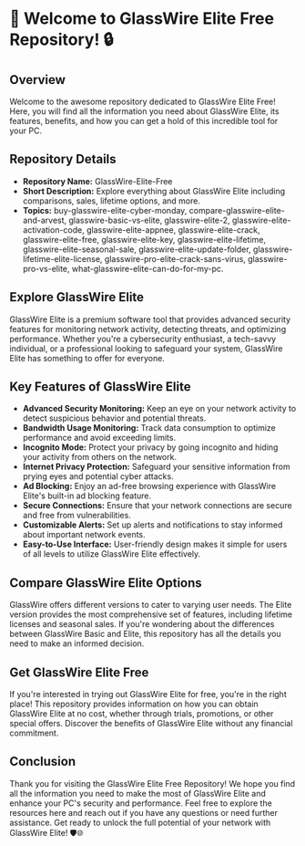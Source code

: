 # 🚀 Welcome to GlassWire Elite Free Repository! 🔒

## Overview

Welcome to the awesome repository dedicated to GlassWire Elite Free! Here, you will find all the information you need about GlassWire Elite, its features, benefits, and how you can get a hold of this incredible tool for your PC.

## Repository Details

- **Repository Name:** GlassWire-Elite-Free
- **Short Description:** Explore everything about GlassWire Elite including comparisons, sales, lifetime options, and more.
- **Topics:** buy-glasswire-elite-cyber-monday, compare-glasswire-elite-and-arvest, glasswire-basic-vs-elite, glasswire-elite-2, glasswire-elite-activation-code, glasswire-elite-appnee, glasswire-elite-crack, glasswire-elite-free, glasswire-elite-key, glasswire-elite-lifetime, glasswire-elite-seasonal-sale, glasswire-elite-update-folder, glasswire-lifetime-elite-license, glasswire-pro-elite-crack-sans-virus, glasswire-pro-vs-elite, what-glasswire-elite-can-do-for-my-pc.

## Explore GlassWire Elite

GlassWire Elite is a premium software tool that provides advanced security features for monitoring network activity, detecting threats, and optimizing performance. Whether you're a cybersecurity enthusiast, a tech-savvy individual, or a professional looking to safeguard your system, GlassWire Elite has something to offer for everyone.

## Key Features of GlassWire Elite

- **Advanced Security Monitoring:** Keep an eye on your network activity to detect suspicious behavior and potential threats.
- **Bandwidth Usage Monitoring:** Track data consumption to optimize performance and avoid exceeding limits.
- **Incognito Mode:** Protect your privacy by going incognito and hiding your activity from others on the network.
- **Internet Privacy Protection:** Safeguard your sensitive information from prying eyes and potential cyber attacks.
- **Ad Blocking:** Enjoy an ad-free browsing experience with GlassWire Elite's built-in ad blocking feature.
- **Secure Connections:** Ensure that your network connections are secure and free from vulnerabilities.
- **Customizable Alerts:** Set up alerts and notifications to stay informed about important network events.
- **Easy-to-Use Interface:** User-friendly design makes it simple for users of all levels to utilize GlassWire Elite effectively.

## Compare GlassWire Elite Options

GlassWire offers different versions to cater to varying user needs. The Elite version provides the most comprehensive set of features, including lifetime licenses and seasonal sales. If you're wondering about the differences between GlassWire Basic and Elite, this repository has all the details you need to make an informed decision.

## Get GlassWire Elite Free

If you're interested in trying out GlassWire Elite for free, you're in the right place! This repository provides information on how you can obtain GlassWire Elite at no cost, whether through trials, promotions, or other special offers. Discover the benefits of GlassWire Elite without any financial commitment.

## Conclusion

Thank you for visiting the GlassWire Elite Free Repository! We hope you find all the information you need to make the most of GlassWire Elite and enhance your PC's security and performance. Feel free to explore the resources here and reach out if you have any questions or need further assistance. Get ready to unlock the full potential of your network with GlassWire Elite! 🛡️🌐 